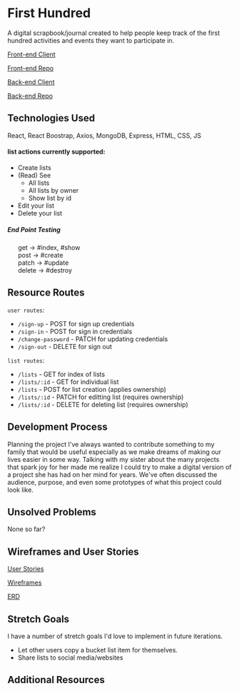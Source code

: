 # First Hundred
A digital scrapbook/journal created to help people keep track of the first hundred activities and events they want to participate in.


[Front-end Client](https://kimdolion.github.io/first-hundred-client/#/)

[Front-end Repo](https://github.com/kimdolion/first-hundred-client)

[Back-end Client]()

[Back-end Repo](https://github.com/kimdolion/first-hundred-backend)

## Technologies Used
React, React Boostrap, Axios, MongoDB, Express, HTML, CSS, JS

  #### list actions currently supported:
  - Create lists
  - (Read) See
    - All lists
    - All lists by owner
    - Show list by id
  - Edit your list
  - Delete your list

##### End Point Testing

<ul style="list-style-type:none;">
  <li>get -> #index, #show</li>
  <li>post -> #create</li>
  <li>patch -> #update</li>
  <li>delete -> #destroy</li>
</ul>

## Resource Routes
`user routes`:
  - `/sign-up` - POST for sign up credentials
  - `/sign-in` - POST for sign in credentials
  - `/change-password` - PATCH for updating credentials
  - `/sign-out` - DELETE for sign out

`list routes`:
  - `/lists` - GET for index of lists
  - `/lists/:id` - GET for individual list
  - `/lists` - POST for list creation (applies ownership)
  - `/lists/:id` - PATCH for editting list (requires ownership)
  - `/lists/:id` - DELETE for deleting list (requires ownership)

## Development Process
Planning the project
I've always wanted to contribute something to my family that would be useful especially as we make dreams of making our lives easier in some way. Talking with my sister about the many projects that spark joy for her made me realize I could try to make a digital version of a project she has had on her mind for years. We've often discussed the audience, purpose, and even some prototypes of what this project could look like.

## Unsolved Problems
None so far?

## Wireframes and User Stories

[User Stories](https://docs.google.com/document/d/1rU0EMt1qlRVzYi5IN6PDTBv9FH-f241SB1buLiKU5VY/edit?usp=sharing)

[Wireframes](https://docs.google.com/document/d/1fBl3dgxk_mEDYv046e3K_8C_2X62qZ7jR50VZF5Wqb0/edit?usp=sharing)

[ERD](https://docs.google.com/document/d/1WzmbIm2MouuBNcSU2IIVc5zPz6RUSRO5YNMfSED4eD8/edit?usp=sharing)

## Stretch Goals
I have a number of stretch goals I'd love to implement in future iterations.

- Let other users copy a bucket list item for themselves.
- Share lists to social media/websites

## Additional Resources
